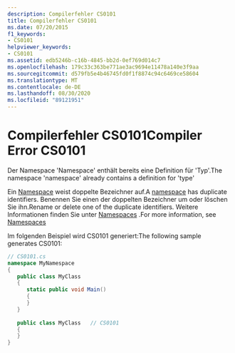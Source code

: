 ```yaml
---
description: Compilerfehler CS0101
title: Compilerfehler CS0101
ms.date: 07/20/2015
f1_keywords:
- CS0101
helpviewer_keywords:
- CS0101
ms.assetid: edb5246b-c16b-4845-bb2d-0ef769d014c7
ms.openlocfilehash: 179c33c363be771ae3ac9694e11478a140e3f9aa
ms.sourcegitcommit: d579fb5e4b46745fd0f1f8874c94c6469ce58604
ms.translationtype: MT
ms.contentlocale: de-DE
ms.lasthandoff: 08/30/2020
ms.locfileid: "89121951"
---
```

# <a name="compiler-error-cs0101"></a><span data-ttu-id="824a4-103">Compilerfehler CS0101</span><span class="sxs-lookup"><span data-stu-id="824a4-103">Compiler Error CS0101</span></span>
<span data-ttu-id="824a4-104">Der Namespace 'Namespace' enthält bereits eine Definition für 'Typ'.</span><span class="sxs-lookup"><span data-stu-id="824a4-104">The namespace 'namespace' already contains a definition for 'type'</span></span>  
  
 <span data-ttu-id="824a4-105">Ein [Namespace](../language-reference/keywords/namespace.md) weist doppelte Bezeichner auf.</span><span class="sxs-lookup"><span data-stu-id="824a4-105">A [namespace](../language-reference/keywords/namespace.md) has duplicate identifiers.</span></span> <span data-ttu-id="824a4-106">Benennen Sie einen der doppelten Bezeichner um oder löschen Sie ihn.</span><span class="sxs-lookup"><span data-stu-id="824a4-106">Rename or delete one of the duplicate identifiers.</span></span> <span data-ttu-id="824a4-107">Weitere Informationen finden Sie unter [Namespaces](../programming-guide/namespaces/index.md) .</span><span class="sxs-lookup"><span data-stu-id="824a4-107">For more information, see [Namespaces](../programming-guide/namespaces/index.md)</span></span>  
  
 <span data-ttu-id="824a4-108">Im folgenden Beispiel wird CS0101 generiert:</span><span class="sxs-lookup"><span data-stu-id="824a4-108">The following sample generates CS0101:</span></span>  
  
```csharp  
// CS0101.cs  
namespace MyNamespace  
{  
   public class MyClass  
   {  
      static public void Main()  
      {  
      }  
   }  
  
   public class MyClass   // CS0101  
   {  
   }  
}  
```
